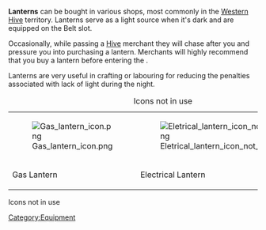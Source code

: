 **Lanterns** can be bought in various shops, most commonly in the
[Western Hive](Western_Hive.md "wikilink") territory. Lanterns serve as a
light source when it's dark and are equipped on the Belt slot.

Occasionally, while passing a [Hive](Hive.md "wikilink") merchant they will
chase after you and pressure you into purchasing a lantern. Merchants
will highly recommend that you buy a lantern before entering the [](Fog_Islands.md).

Lanterns are very useful in crafting or labouring for reducing the
penalties associated with lack of light during the night.

<table>
<caption>Icons not in use</caption>
<tbody>
<tr class="odd">
<td><figure>
<img src="Gas_lantern_icon.png" title="Gas_lantern_icon.png" />
<figcaption>Gas_lantern_icon.png</figcaption>
</figure></td>
<td><figure>
<img src="Eletrical_lantern_icon_not_used.png"
title="Eletrical_lantern_icon_not_used.png" />
<figcaption>Eletrical_lantern_icon_not_used.png</figcaption>
</figure></td>
</tr>
<tr class="even">
<td><p>Gas Lantern</p></td>
<td><p>Electrical Lantern</p></td>
</tr>
</tbody>
</table>

Icons not in use

[Category:Equipment](Category:Equipment "wikilink")